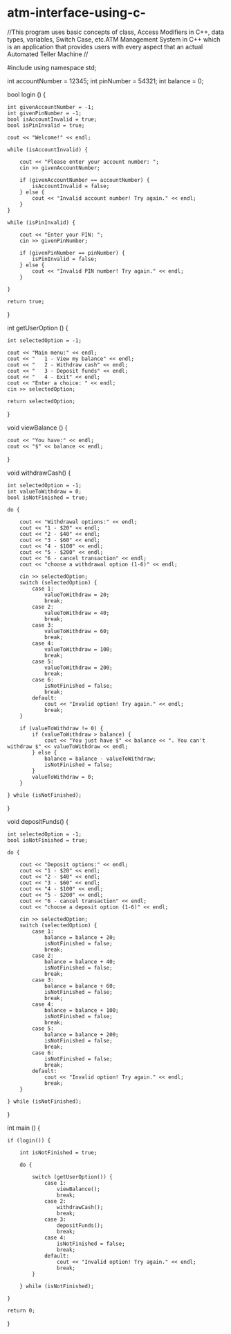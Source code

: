 # atm-interface-using-c-
//This program uses basic concepts of class, Access Modifiers in C++, data types, variables, Switch Case, etc.ATM Management System in C++ which is an application that provides users with every aspect that an actual Automated Teller Machine //

#include <iostream>
using namespace std;

int accountNumber = 12345;
int pinNumber = 54321;
int balance = 0;

bool login () {
	
	int givenAccountNumber = -1;
	int givenPinNumber = -1;
	bool isAccountInvalid = true;
	bool isPinInvalid = true;
	
	cout << "Welcome!" << endl;
	
	while (isAccountInvalid) {
		
		cout << "Please enter your account number: ";
		cin >> givenAccountNumber;
		
		if (givenAccountNumber == accountNumber) {
			isAccountInvalid = false;
		} else {
			cout << "Invalid account number! Try again." << endl;
		}
	}

	while (isPinInvalid) {
		
		cout << "Enter your PIN: ";
		cin >> givenPinNumber;
		
		if (givenPinNumber == pinNumber) {
			isPinInvalid = false;
		} else {
			cout << "Invalid PIN number! Try again." << endl;
		}

	}

	return true;
		
}

int getUserOption () {

	int selectedOption = -1;

	cout << "Main menu:" << endl;
	cout << "	1 - View my balance" << endl;
	cout << "	2 - Withdraw cash" << endl;
	cout << "	3 - Deposit funds" << endl;
	cout << "	4 - Exit" << endl;
	cout << "Enter a choice: " << endl;
	cin >> selectedOption;
	
	return selectedOption;
	
}

void viewBalance () {

	cout << "You have:" << endl;
	cout << "$" << balance << endl;

}

void withdrawCash() {
	
	int selectedOption = -1;
	int valueToWithdraw = 0;
	bool isNotFinished = true;

	do {
		
		cout << "Withdrawal options:" << endl;
		cout << "1 - $20" << endl;
		cout << "2 - $40" << endl;
		cout << "3 - $60" << endl;
		cout << "4 - $100" << endl;
		cout << "5 - $200" << endl;
		cout << "6 - cancel transaction" << endl;
		cout << "choose a withdrawal option (1-6)" << endl;

		cin >> selectedOption;
		switch (selectedOption) {
			case 1:
				valueToWithdraw = 20;
				break;
			case 2:
				valueToWithdraw = 40;
				break;
			case 3:
				valueToWithdraw = 60;
				break;
			case 4:
				valueToWithdraw = 100;
				break;
			case 5:
				valueToWithdraw = 200;
				break;
			case 6:
				isNotFinished = false;
				break;
			default:
				cout << "Invalid option! Try again." << endl;
				break;
		} 
		
		if (valueToWithdraw != 0) {
			if (valueToWithdraw > balance) {
				cout << "You just have $" << balance << ". You can't withdraw $" << valueToWithdraw << endl;
			} else {
				balance = balance - valueToWithdraw;
				isNotFinished = false;
			}
			valueToWithdraw = 0;
		}

	} while (isNotFinished);	

}

void depositFunds() {

	int selectedOption = -1;	
	bool isNotFinished = true;

	do {
		
		cout << "Deposit options:" << endl;
		cout << "1 - $20" << endl;
		cout << "2 - $40" << endl;	
		cout << "3 - $60" << endl;
		cout << "4 - $100" << endl;
		cout << "5 - $200" << endl;
		cout << "6 - cancel transaction" << endl;
		cout << "choose a deposit option (1-6)" << endl;

		cin >> selectedOption;
		switch (selectedOption) {
			case 1:
				balance = balance + 20;
				isNotFinished = false;
				break;
			case 2:
				balance = balance + 40;
				isNotFinished = false;
				break;
			case 3:
				balance = balance + 60;
				isNotFinished = false;
				break;
			case 4:
				balance = balance + 100;
				isNotFinished = false;
				break;
			case 5:
				balance = balance + 200;
				isNotFinished = false;	
				break;
			case 6:
				isNotFinished = false;
				break;
			default:
				cout << "Invalid option! Try again." << endl;
				break;
		} 
		
	} while (isNotFinished);

}

int main () {
				
	if (login()) {
		
		int isNotFinished = true;

		do {
			
			switch (getUserOption()) {
				case 1:
					viewBalance();
					break;
				case 2:
					withdrawCash();
					break;
				case 3:
					depositFunds();
					break;
				case 4:
					isNotFinished = false;
					break;
				default:
					cout << "Invalid option! Try again." << endl;
					break;
			}

		} while (isNotFinished);

	}

	return 0;

}
